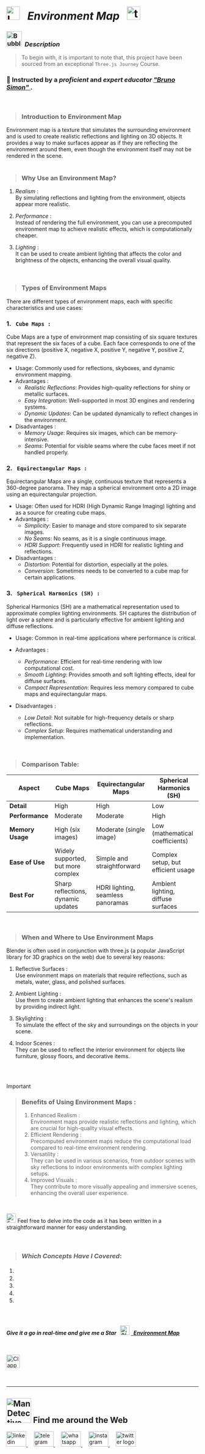# <img src="https://raw.githubusercontent.com/Tarikul-Islam-Anik/Telegram-Animated-Emojis/main/Objects/Laptop.webp" alt="Laptop" width="35" /> &nbsp; _Environment Map_ &nbsp; <img src="https://skillicons.dev/icons?i=threejs" height="35" alt="threejs logo"  />  

<!----------------------------------------- Description ---------------------------------------->
### <img src="https://raw.githubusercontent.com/Tarikul-Islam-Anik/Animated-Fluent-Emojis/master/Emojis/Symbols/Bubbles.png" alt="Bubbles" width="40" height="40" />&nbsp; _Description_

> To begin with, it is important to note that, this project have been sourced from an exceptional `Three.js Journey` Course. <br/>
 
### 👤 Instructed by a _proficient_ and _expert educator_ <a href="https://threejs-journey.com/" target="_blank"> _"Bruno Simon"_ </a>. 

 <br/>

> ### Introduction to Environment Map
Environment map is a texture that simulates the surrounding environment and is used to create realistic reflections and lighting on 3D objects. It provides a way to make surfaces appear as if they are reflecting the environment around them, even though the environment itself may not be rendered in the scene. <br/> <br/>

> ### Why Use an Environment Map?
1. _Realism_ : <br/>
   By simulating reflections and lighting from the environment, objects appear more realistic.
     
2. _Performance_ : <br/>
   Instead of rendering the full environment, you can use a precomputed environment map to achieve realistic effects, which is computationally cheaper.
     
3. _Lighting_ : <br/>
   It can be used to create ambient lighting that affects the color and brightness of the objects, enhancing the overall visual quality.
  
 <br/>

> ### Types of Environment Maps 
There are different types of environment maps, each with specific characteristics and use cases:
### 1. `  Cube Maps : `  <br/>
   Cube Maps are a type of environment map consisting of six square textures that represent the six faces of a cube. Each face corresponds to one of the six directions (positive X, negative X, positive Y, negative Y, positive Z, negative Z).
   - Usage: Commonly used for reflections, skyboxes, and dynamic environment mapping.
   - Advantages :
     - _Realistic Reflections_: Provides high-quality reflections for shiny or metallic surfaces.
     - _Easy Integration_: Well-supported in most 3D engines and rendering systems.
     - _Dynamic Updates_: Can be updated dynamically to reflect changes in the environment.
   - Disadvantages :
     - _Memory Usage_: Requires six images, which can be memory-intensive.
     - _Seams_: Potential for visible seams where the cube faces meet if not handled properly.
     
### 2. `  Equirectangular Maps : `  <br/>
  Equirectangular Maps are a single, continuous texture that represents a 360-degree panorama. They map a spherical environment onto a 2D image using an equirectangular projection.
   - Usage:  Often used for HDRI (High Dynamic Range Imaging) lighting and as a source for creating cube maps.
  - Advantages :
     - _Simplicity_: Easier to manage and store compared to six separate images.
     - _No Seams_: No seams, as it is a single continuous image.
     - _HDRI Support_: Frequently used in HDRI for realistic lighting and reflections.
   - Disadvantages :
     - _Distortion_: Potential for distortion, especially at the poles.
     - _Conversion_: Sometimes needs to be converted to a cube map for certain applications.
         
### 3. `  Spherical Harmonics (SH) : `  <br/>
   Spherical Harmonics (SH) are a mathematical representation used to approximate complex lighting environments. SH captures the distribution of light over a sphere and is particularly effective for ambient lighting and diffuse reflections.
   - Usage: Common in real-time applications where performance is critical.
  - Advantages :
     - _Performance_: Efficient for real-time rendering with low computational cost.
     - _Smooth Lighting_: Provides smooth and soft lighting effects, ideal for diffuse surfaces.
     - _Compact Representation_: Requires less memory compared to cube maps and equirectangular maps.

   - Disadvantages :
     - _Low Detail_: Not suitable for high-frequency details or sharp reflections.
     - _Complex Setup_: Requires mathematical understanding and implementation.

 <br/>

 > ### Comparison Table:

| Aspect             | Cube Maps                           | Equirectangular Maps              | Spherical Harmonics (SH)           |
|--------------------|-------------------------------------|-----------------------------------|-------------------------------------|
| **Detail**         | High                                | High                              | Low                                 |
| **Performance**    | Moderate                            | Moderate                          | High                                |
| **Memory Usage**   | High (six images)                   | Moderate (single image)           | Low (mathematical coefficients)     |
| **Ease of Use**    | Widely supported, but more complex  | Simple and straightforward        | Complex setup, but efficient usage  |
| **Best For**       | Sharp reflections, dynamic updates  | HDRI lighting, seamless panoramas | Ambient lighting, diffuse surfaces  |

<br/>

> ### When and Where to Use Environment Maps
Blender is often used in conjunction with three.js (a popular JavaScript library for 3D graphics on the web) due to several key reasons: <br/>
1. Reflective Surfaces : <br/>
   Use environment maps on materials that require reflections, such as metals, water, glass, and polished surfaces.

2. Ambient Lighting : <br/>
   Use them to create ambient lighting that enhances the scene's realism by providing indirect light.

3. Skylighting : <br/>
   To simulate the effect of the sky and surroundings on the objects in your scene.
   
4. Indoor Scenes : <br/>
   They can be used to reflect the interior environment for objects like furniture, glossy floors, and decorative items.

<br/><br/>

> [!IMPORTANT]
>> ### Benefits of Using Environment Maps :
>> 1. Enhanced Realism : <br/>  Environment maps provide realistic reflections and lighting, which are crucial for high-quality visual effects.
>> 2. Efficient Rendering : <br/> Precomputed environment maps reduce the computational load compared to real-time environment rendering.
>> 3. Versatility : <br/> They can be used in various scenarios, from outdoor scenes with sky reflections to indoor environments with complex lighting setups.
>> 4. Improved Visuals : <br/> They contribute to more visually appealing and immersive scenes, enhancing the overall user experience.


<br/>

<img src="https://raw.githubusercontent.com/Tarikul-Islam-Anik/Animated-Fluent-Emojis/master/Emojis/Hand%20gestures/Eyes.png" alt="Eyes" width="25" height="25" /> Feel free to delve into the code as it has been written in a straightforward manner for easy understanding.
<br/> <br/> <br/> 


> ### _Which Concepts Have I Covered_: <br/>

01. _<h4></h4>_
02. _<h4></h4>_
03. _<h4></h4>_
04. _<h4></h4>_
05. _<h4></h4>_

    
<br/><br/>

<!-------- try it live -------->
#### _Give it a go in real-time and give me a Star_ &nbsp; <img src="https://raw.githubusercontent.com/Tarikul-Islam-Anik/Animated-Fluent-Emojis/master/Emojis/Travel%20and%20places/Glowing%20Star.png" alt="Glowing Star" width="25"  /> <a href="" target="_blank"> &nbsp; _Environment Map_ </a> 

<br/>

<!--------- Video --------->
<img src="https://raw.githubusercontent.com/Tarikul-Islam-Anik/Telegram-Animated-Emojis/main/Objects/Clapper%20Board.webp" alt="Clapper Board" width="35" /> &nbsp; 



  <br/> 

***

<!--======================= Social Media ===========================-->
 ## <img src="https://raw.githubusercontent.com/Tarikul-Islam-Anik/Animated-Fluent-Emojis/master/Emojis/People%20with%20professions/Man%20Detective%20Light%20Skin%20Tone.png" alt="Man Detective Light Skin Tone" width="65" /> Find me around the Web  
<a href="https://www.linkedin.com/in/shahramshakiba/" target="_blank">
    <img src="https://raw.githubusercontent.com/maurodesouza/profile-readme-generator/master/src/assets/icons/social/linkedin/default.svg" width="52" height="40" alt="linkedin logo"  />
  </a> &nbsp;&nbsp;&nbsp;
  <a href="https://t.me/ShahramShakibaa" target="_blank">
    <img src="https://raw.githubusercontent.com/maurodesouza/profile-readme-generator/master/src/assets/icons/social/telegram/default.svg" width="52" height="40" alt="telegram logo"  />
  </a> &nbsp;&nbsp;&nbsp;
  <a href="https://wa.me/message/LM2IMM3ABZ7ZM1" target="_blank">
    <img src="https://raw.githubusercontent.com/maurodesouza/profile-readme-generator/master/src/assets/icons/social/whatsapp/default.svg" width="52" height="40" alt="whatsapp logo"  />
  </a> &nbsp;&nbsp;&nbsp;
  <a href="https://instagram.com/shahram.shakibaa?igshid=MzNlNGNkZWQ4Mg==" target="_blank">
    <img src="https://raw.githubusercontent.com/maurodesouza/profile-readme-generator/master/src/assets/icons/social/instagram/default.svg" width="52" height="40" alt="instagram logo"  />
  </a> &nbsp;&nbsp;&nbsp;
  <a href="https://twitter.com/ShahramShakibaa" target="_blank">
    <img src="https://raw.githubusercontent.com/maurodesouza/profile-readme-generator/master/src/assets/icons/social/twitter/default.svg" width="52" height="40" alt="twitter logo"  />
  </a>
